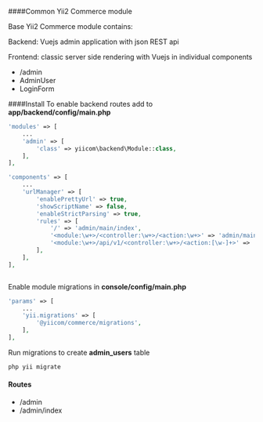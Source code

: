 ####Common Yii2 Commerce module

Base Yii2 Commerce module contains:

Backend: Vuejs admin application with json REST api

Frontend: classic server side rendering with Vuejs in individual components 


* /admin 
* AdminUser
* LoginForm

####Install
To enable backend routes add to **app/backend/config/main.php**
```php
'modules' => [
    ...
    'admin' => [
        'class' => yiicom\backend\Module::class,
    ],
],

'components' => [
    ...
    'urlManager' => [
        'enablePrettyUrl' => true,
        'showScriptName' => false,
        'enableStrictParsing' => true,
        'rules' => [
            '/' => 'admin/main/index',
            '<module:\w+>/<controller:\w+>/<action:\w+>' => 'admin/main/index',
            '<module:\w+>/api/v1/<controller:\w+>/<action:[\w-]+>' => '<module>/api/v1/<controller>/<action>',
        ],
    ],
],



```
Enable module migrations in **console/config/main.php**
```php
'params' => [
    ...
    'yii.migrations' => [
        '@yiicom/commerce/migrations',
    ],
],
```

Run migrations to create **admin_users** table 
```bash
php yii migrate
```

#### Routes
* /admin
* /admin/index